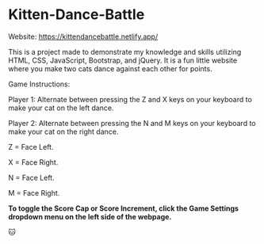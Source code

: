 # Kitten-Dance-Battle

Website: https://kittendancebattle.netlify.app/

This is a project made to demonstrate my knowledge and skills utilizing HTML, CSS, JavaScript, Bootstrap, and jQuery. It is a fun little website where you make two cats dance against each other for points.

Game Instructions:

Player 1: Alternate between pressing the Z and X keys on your keyboard to make your cat on the left dance. 


Player 2: Alternate between pressing the N and M keys on your keyboard to make your cat on the right dance.


Z = Face Left.

X = Face Right.

N = Face Left.

M = Face Right.

**To toggle the Score Cap or Score Increment, click the Game Settings dropdown menu on the left side of the webpage.**

🐱
